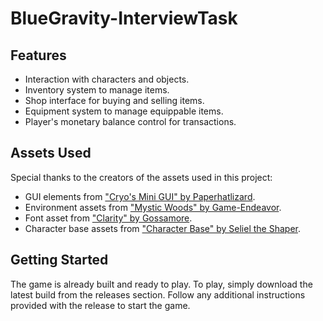# BlueGravity-InterviewTask

## Features

- Interaction with characters and objects.
- Inventory system to manage items.
- Shop interface for buying and selling items.
- Equipment system to manage equippable items.
- Player's monetary balance control for transactions.


## Assets Used

Special thanks to the creators of the assets used in this project:

- GUI elements from ["Cryo's Mini GUI" by Paperhatlizard](https://paperhatlizard.itch.io/cryos-mini-gui).
- Environment assets from ["Mystic Woods" by Game-Endeavor](https://game-endeavor.itch.io/mystic-woods).
- Font asset from ["Clarity" by Gossamore](https://gossamore.itch.io/clarity).
- Character base assets from ["Character Base" by Seliel the Shaper](https://seliel-the-shaper.itch.io/character-base).

## Getting Started

The game is already built and ready to play. To play, simply download the latest build from the releases section. Follow any additional instructions provided with the release to start the game.
